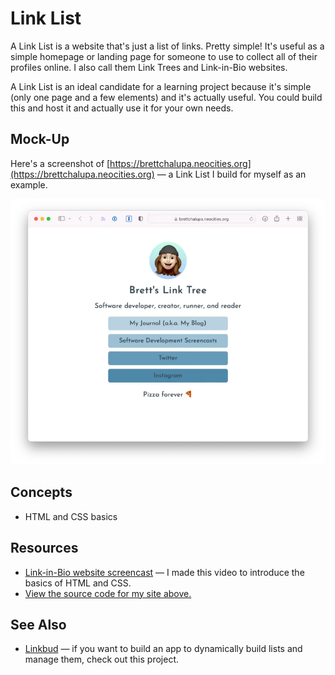 # Link List

A Link List is a website that's just a list of links. Pretty simple! It's useful as a simple homepage or landing page for someone to use to collect all of their profiles online. I also call them Link Trees and Link-in-Bio websites.

A Link List is an ideal candidate for a learning project because it's simple (only one page and a few elements) and it's actually useful. You could build this and host it and actually use it for your own needs.

## Mock-Up

Here's a screenshot of [https://brettchalupa.neocities.org](https://brettchalupa.neocities.org) — a Link List I build for myself as an example.

![Screenshot of a link list website showing four links, preceded by an avatar, title and mini bio](./img/link-list-example.webp)

## Concepts

- HTML and CSS basics

## Resources

- [Link-in-Bio website screencast](https://www.youtube.com/watch?v=q6P-CJ4cPMQ&t=1368s) — I made this video to introduce the basics of HTML and CSS.
- [View the source code for my site above.](https://github.com/brettchalupa/screencasts/tree/4577bfe139918a7fbb7d2cdb545e84e61dcfa827/linktree)

## See Also

- [Linkbud](../web-apps/linkbud.md) — if you want to build an app to dynamically build lists and manage them, check out this project.

